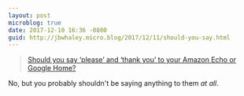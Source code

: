 ```yaml
---
layout: post
microblog: true
date: 2017-12-10 16:36 -0800
guid: http://jbwhaley.micro.blog/2017/12/11/should-you-say.html
---
```

> [Should you say ‘please’ and ‘thank you’ to your Amazon Echo or Google Home?](https://www.theverge.com/circuitbreaker/2017/12/10/16751232/smart-assistants-please-thank-you-politeness-manners-alexa-siri-google-cortana)

No, but you probably shouldn't be saying anything to them *at all*.
